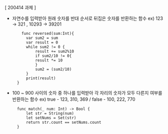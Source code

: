 [ 200414 과제 ]

- 자연수를 입력받아 원래 숫자를 반대 순서로 뒤집은 숫자를 반환하는 함수 ex) 123 -> 321 , 10293 -> 39201


		  func reversed(sum:Int){  
		    var sum2 = sum   
		    var result = 0  
		    while sum2 != 0 {  
		        result += sum2%10  
		        if sum2/10 != 0{  
		        result *= 10  
		        }  
		        sum2 = (sum2/10)  
		    }
		    print(result)
		}

- 100 ~ 900 사이의 숫자 중 하나를 입력받아 각 자리의 숫자가 모두 다른지 여부를 반환하는 함수 ex) true - 123, 310, 369   /  false - 100, 222, 770


		func match(_ num: Int) -> Bool {
		    let str = String(num)
		    let setNums = Set(str)
		    return str.count == setNums.count
		}
